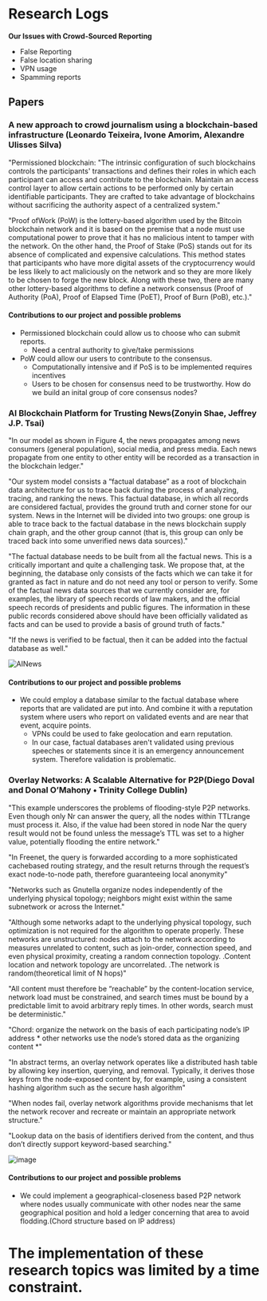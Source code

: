 # Research Logs

**Our Issues with Crowd-Sourced Reporting**

* False Reporting
* False location sharing
* VPN usage
* Spamming reports

## Papers

### A new approach to crowd journalism using a blockchain-based infrastructure (Leonardo Teixeira, Ivone Amorim, Alexandre Ulisses Silva)

"Permissioned blockchain: "The intrinsic configuration of such blockchains controls the participants' transactions and defines their roles in which each participant can access and contribute to the blockchain. Maintain an access control layer to allow certain actions to be performed only by certain identifiable participants. They are crafted to take advantage of blockchains without sacrificing the authority aspect of a centralized system."

"Proof ofWork (PoW) is the lottery-based algorithm used by the Bitcoin blockchain network and it is based on the premise that a node must use computational power to prove that it has no malicious intent to tamper with the network. On the other hand, the Proof of Stake (PoS) stands out for its absence of complicated and expensive calculations. This method states that participants who have more digital assets of the cryptocurrency would be less likely to act maliciously on the network and so they are more likely to be chosen to forge the new block. Along with these two, there are many other lottery-based algorithms to define a network consensus (Proof of Authority (PoA), Proof of Elapsed Time (PoET), Proof of Burn (PoB), etc.)."

#### Contributions to our project and possible problems
* Permissioned blockchain could allow us to choose who can submit reports.
	* Need a central authority to give/take permissions 
* PoW could allow our users to contribute to the consensus.
	* Computationally intensive and if PoS is to be implemented requires incentives 
	* Users to be chosen for consensus need to be trustworthy. How do we build an inital group of core consensus nodes?

### AI Blockchain Platform for Trusting News(Zonyin Shae, Jeffrey J.P. Tsai)


"In our model as shown in Figure 4, the news propagates among news consumers (general population), social media, and press media. Each news propagate from one entity to other entity will be recorded as a transaction in the blockchain ledger."

"Our system model consists a “factual database” as a root of blockchain data architecture for us to trace back during the process of analyzing, tracing, and ranking the news. This factual database, in which all records are considered factual, provides the ground truth and corner stone for our system. News in the Internet will be divided into two groups: one group is able to trace back to the factual database in the news blockchain supply chain graph, and the other group cannot
(that is, this group can only be traced back into some unverified news data sources)."
	
"The factual database needs to be built from all the factual news. This is a critically important and quite a challenging task. We propose that, at the beginning, the database only consists of the facts which we can take it for granted as fact in nature and do not need any tool or person to verify. Some of the factual news data sources that we currently consider are, for examples, the library of speech records of law makers, and the official speech records of presidents and public figures.
The information in these public records considered above should have been officially validated as facts and can be used to provide a basis of ground truth of facts."

"If the news is verified to be factual, then it can be added into the factual database as well."

![AINews](https://user-images.githubusercontent.com/54986089/113020136-f95bf600-918a-11eb-91f0-4af35d5ae35d.PNG)

#### Contributions to our project and possible problems
* We could employ a database similar to the factual database where reports that are validated are put into. And combine it with a reputation system where users who report on validated events and are near that event, acquire points.
	* VPNs could be used to fake geolocation and earn reputation.
	* In our case, factual databases aren't validated using previous speeches or statements since it is an emergency announcement system. Therefore validation is problematic.

### Overlay Networks: A Scalable Alternative for P2P(Diego Doval and Donal O’Mahony • Trinity College Dublin)

"This example underscores the problems of flooding-style P2P networks. Even though only Nr can answer the query, all the nodes within TTLrange must process it. Also, if the value had been stored in node Nar the query result would not be found unless the message’s TTL was set to a higher value, potentially flooding the entire network."

"In Freenet, the query is forwarded according to a more sophisticated cachebased routing strategy, and the result returns through the request’s exact node-to-node path, therefore guaranteeing local anonymity"

"Networks such as Gnutella organize nodes independently of the underlying physical topology; neighbors might exist within the same subnetwork or across the Internet."

"Although some networks adapt to the underlying physical topology, such optimization is not required for the algorithm to operate properly. These networks are unstructured: nodes attach to the network according to measures unrelated to content, such as join-order, connection speed, and even physical proximity, creating a random connection topology.
.Content location and network topology are uncorrelated.
.The network is random(theoretical limit of N hops)"

"All content must therefore be “reachable” by the content-location service, network load must be constrained, and search times must be bound by a predictable limit to avoid arbitrary reply times. In other words, search must be deterministic."

"Chord: organize the network on the basis of each participating node’s IP address * other networks use the node’s stored data as the organizing content *"

"In abstract terms, an overlay network operates like a distributed hash table by allowing key insertion, querying, and removal. Typically, it derives those keys from the node-exposed content by, for example, using a consistent hashing algorithm such as the secure hash algorithm"

"When nodes fail, overlay network algorithms provide mechanisms that let the network recover and recreate or maintain an appropriate network structure."

"Lookup data on the basis of identifiers derived from the content, and thus don’t directly support keyword-based searching."

![image](https://user-images.githubusercontent.com/54986089/114920840-8ca35580-9e32-11eb-92d4-ef214705e71c.png)


#### Contributions to our project and possible problems
* We could implement a geographical-closeness based P2P network where nodes usually communicate with other nodes near the same geographical position and hold a ledger concerning that area to avoid flodding.(Chord structure based on IP address)


# The implementation of these research topics was limited by a time constraint.



